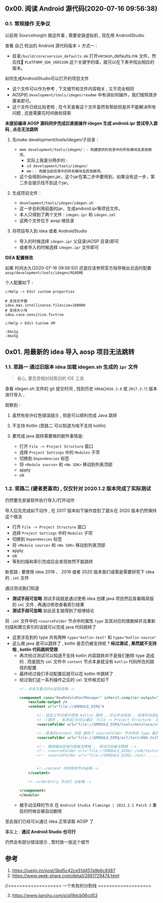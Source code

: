 ##  0x00. 阅读 Android 源代码(2020-07-16 09:56:38)

### 0.1. 常规操作 无争议
以前用 SourceInsight 做这件事 , 需要安装虚拟机 , 现在用 AndroidStudio 

查看 自己 检出的 Android 源代码版本 > 方式一 : 
- 目录`/build/core/version_defaults.mk` 打开version_defaults.mk 文件，然后找 `PLATFORM_SDK_VERSION` 这个关键字的值，就可以在下表中找出相应的版本。


如何生成AndroidStudio可以打开的项目文件
- 这个文件可以作为参考 , 下文细节和文件内容相关 , 又不完全相同
- AOSP的 `development/tools/idegen/readme` 中有讲如何操作，我们按照其步骤来即可。
- 这个文件已经比较老啦 , 在今天查看这个文件虽然有帮助但是并不能解决所有问题 , 还是需要花时间做些探索



__未提前编译 AOSP 源码同步完成后直接操作 idegen 生成 android.ipr 尝试导入源码 , 点击无法跳转__

1. 先make development/tools/idegen/子目录：
    - `mmm development/tools/idegen/` :  `- 构建提供的目录中的所有模块及其依赖项。`
        - 实际上我是分两步的 :
        - `cd development/tools/idegen/`
        - `mm`  : `- 构建当前目录中的所有模块及其依赖项。`
    - 这个会得到idegen.jar，这个jar在第二步中要用到，如果没有这一步，第二步会提示找不到这个jar。

2. 生成项目文件：
    - `development/tools/idegen/idegen.sh`
    - 这一步会利用前面的jar，生成android.ipr等项目文件。
    - 本人只得到了两个文件 : `idegen.ipr` 和 `idegen.iml`
	- 这两个文件位于 aosp 根目录

3. 将项目导入到 idea 或者 AndroidStudio
	- 导入的时候选择 `idegen.ipr` 父目录(AOSP 目录)即可
    - 或者导入的时候选择 `idegen.ipr` 文件即可
    

__IDEA 配置修改__

如果 时间太久(2020-07-16 09:56:50) 还是应该参照官方指导做出合适的配置 `aosp/development/tools/idegen/README`


个人配置如下 :
```
//Help -> Edit custom properties

# 支持文件数
idea.max.intellisense.filesize=100000
# 支持大小写
idea.case.sensitive.fs=true
```

```
//Help > Edit Custom VM

-Xms1g
-Xmx5g
```



## 0x01. 用最新的 idea 导入 aosp 项目无法跳转

### 1.1. 思路一 通过旧版本 idea 加载 idegen.sh 生成的 `ipr` 文件
> 省心, 要忍受相对较陈旧的 IDE 工具

查看 idegen.sh 文件的 git 提交时间 , 找到历史 idea(`2016.3.8` 或 `2017.3.7`) 版本进行导入 , 

观察到 : 
1. 虽然有些许红色错误提示 , 但是可以顺利完成 Java 跳转
2. 不支持 Kotlin (思路二 可以知道为啥不支持 kotlin)


1. 要完成 java 跳转需要做的额外事情是:
    - 打开 `File -> Project Structure` 窗口
    - 选择 `Project Settings` 中的 `Modules` 子项
    - 切换到 `Dependencies` 标签
    - 将 `<Module source>` 和 `<No SDK>` 移动到列表顶部
    - apply
    - ok



### 1.2. 思路二 (键者更喜欢) , 仅仅针对 2020.1.2 版本完成了实际测试

仍然要先安装软件执行导入/打开动作

导入后先完成如下动作 , 在 2017 版本如下操作尝到了甜头在 2020 版本仍然保持这个做法
- 打开 `File -> Project Structure` 窗口
- 选择 `Project Settings` 中的 `Modules` 子项
- 切换到 `Dependencies` 标签
- 将 `<Module source>` 和 `<No SDK>` 移动到列表顶部
- apply
- ok
- 等到扫描和索引完成后会发现依然不能跳转

新思路 : 要使用 idea 2018 、 2019 或者 2020 版本我们或需是需要研究下 idea 的 `.iml` 文件

通过测试我们知道
- __测试手段可忽略__ 测试手段就是通过使用 idea 创建 java 项目然后查看精简版的 `iml` 文件 , 再通过修改查看索引结果
- __测试手段可忽略__ 如此反复就得到了规律结论

将 `.iml` 文件中的 `<sourceFolder` 节点中的属性 `type` 及其对应的值删掉并且重新扫描和建立索引的话就可以完成 java 代码跳转了
- 这里涉及到的 type 共有两种 `type="kotlin-test"` 和 `type="kotlin-source"`
- 这么做 java 是可以跳转了  , kotlin 是否仍被支持呢 ?  __经过测试 , 果然就不支持啦 , kotlin 代码跳转受限__
    - 再次经过测试可以知道不支持 kotlin 内容跳转并不是我们删除 type 造成的 , 
      而是因为 `iml` 文件中 `content` 节点本身就没有 `kotlin` 代码所在的路径的配置
    - 最终经过我们手动配置后就可以在 kotlin 中跳转了
    - 经过我们这一系列操作之后的 `iml` 文件格式如下
        ```xml
        <!--非本次重点的头部信息略-->

        <component name="NewModuleRootManager" inherit-compiler-output="true">
            <exclude-output />
            <content url="file://$MODULE_DIR$">

                <!--自定义节点用于控制 kotlin 跳转 , 可以手动添加 , 觉得手动添加烦人 , 就写个脚本吧 , 找出所有需要添加的路径一次完成-->
                <!--[猜测 , 未测试]也可以通过 `File -> Project Structure` 添加节点-->
                <sourceFolder url="file://$MODULE_DIR$/tools/metalava/src/test/java"  />

                <!--原来的content 内容 删除了 sourceFolder 节点中的 type 属性-->
                <sourceFolder url="file://$MODULE_DIR$/art/test/004-JniTest/src"  />

                <!-- 编译输出目录内容被注释掉 ， 测试代码被注释掉 -->
                <!-- <sourceFolder url="file://$MODULE_DIR$/./ndk/tests/abcc/src" isTestSource="true"/> -->
                <!-- <sourceFolder url="file://$MODULE_DIR$/./out/....../path/...." isTestSource="false"/> -->


                <!--content 中的其他节点省略-->
            </content>

            <!--orderEntry 节点们 也省略-->

        </component>
        </module>
        ```
    - 被手动注释的节点 在 `Android Studio Flamingo | 2022.2.1 Patch 2` 重启的时候会被自动删除

至此我们已经可以通过 idea 正常读取 AOSP 了

事实上 : __通过 Android Studio 也可行__

仍然会有部分错误提示 , 暂时放一放这个细节






## 参考
1. https://juejin.im/post/5bd5c42ce51d457a9b6c8387
2. https://www.geek-share.com/detail/2681729474.html

//=================== 一个失败的分割线 ===================

3. https://www.jianshu.com/p/a19dcb06cd53
